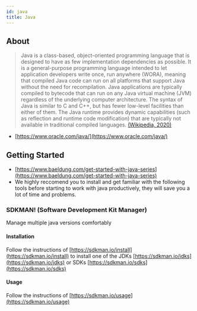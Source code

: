 ```yaml
---
id: java
title: Java
---
```


## About
> Java is a class-based, object-oriented programming language that is designed to have as few implementation dependencies as possible. It is a general-purpose programming language intended to let application developers write once, run anywhere (WORA), meaning that compiled Java code can run on all platforms that support Java without the need for recompilation. Java applications are typically compiled to bytecode that can run on any Java virtual machine (JVM) regardless of the underlying computer architecture. The syntax of Java is similar to C and C++, but has fewer low-level facilities than either of them. The Java runtime provides dynamic capabilities (such as reflection and runtime code modification) that are typically not available in traditional compiled languages.
> [(Wikipedia, 2020)](https://en.wikipedia.org/wiki/Java_(programming_language))

- [https://www.oracle.com/java/](https://www.oracle.com/java/)

## Getting Started
- [https://www.baeldung.com/get-started-with-java-series](https://www.baeldung.com/get-started-with-java-series)
- We highly reccomend you to install and get familiar with the following tools before starting to work with java productively, they will save you a lot of time and problems.

### SDKMAN! (Software Development Kit Manager)
Manage multiple java versions comfortably

#### Installation
   
Follow the instructions of [https://sdkman.io/install](https://sdkman.io/install) to install one of the JDKs [https://sdkman.io/jdks](https://sdkman.io/jdks) or SDKs [https://sdkman.io/sdks](https://sdkman.io/sdks)

#### Usage

Follow the instructions of [https://sdkman.io/usage](https://sdkman.io/usage)